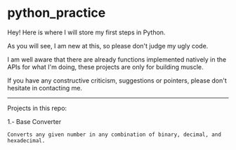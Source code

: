 # python_practice

Hey! Here is where I will store my first steps in Python.

As you will see, I am new at this, so please don't judge my ugly code.

I am well aware that there are already functions implemented natively in the APIs for what I'm doing, these projects are only for building muscle.

If you have any constructive criticism, suggestions or pointers, please don't hesitate in contacting me.

---

Projects in this repo:

1.- Base Converter

    Converts any given number in any combination of binary, decimal, and hexadecimal.
